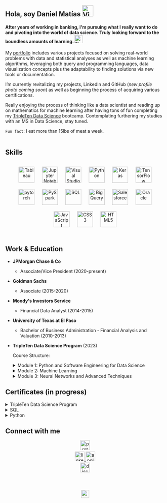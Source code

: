 ## <div align="left">Hola, soy Daniel Matías <img src="https://raw.githubusercontent.com/Tarikul-Islam-Anik/Animated-Fluent-Emojis/master/Emojis/Hand%20gestures/Victory%20Hand%20Medium-Light%20Skin%20Tone.png" alt="Victory Hand Medium-Light Skin Tone" width="35" height="35" >
#### After years of working in banking, I'm pursuing what I really want to do and pivoting into the world of data science. Truly looking forward to the boundless amounts of learning. <img src="https://raw.githubusercontent.com/Tarikul-Islam-Anik/Animated-Fluent-Emojis/master/Emojis/Smilies/Nerd%20Face.png" alt="Nerd Face" width="25" height="25" />

My [portfolio](https://github.com/mattamx/Projects/blob/1b2d735fad96354774b8f281bf798c6ec6d353c6/README.md) includes various projects focused on solving real-world problems with data and statistical analyses as well as machine learning algorithms, leveraging both query and programming languages, data visualization concepts plus the adaptability to finding solutions via new tools or documentation. </div>  

I’m currently revitalizing my projects, LinkedIn and GitHub (*new profile photo coming soon*) as well as beginning the process of acquiring various certifications.

Really enjoying the process of thinking like a data scientist and reading up on mathematics for machine learning after having tons of fun completing my [TripleTen Data Science](https://tripleten.com/data-science/#first) bootcamp. Contemplating furthering my studies with an MS in Data Science, stay tuned.  

`Fun fact`: I eat more than 15lbs of meat a week.  
<br/>  
## Skills

###    
<div align="center">  
<a href="https://www.tableau.com/" target="_blank"><img style="margin: 10px" src="https://profilinator.rishav.dev/skills-assets/tableau.svg" alt="Tableau" height="50" /></a>  
<a href="https://jupyter.org" target="_blank"><img style="margin: 10px" src="https://github.com/mattamx/mattamx/assets/107958646/93b27b87-b6e2-4b7c-8daf-08f3e5d79737" alt="Jupyter Notebook" height="50" /></a>  
<a href="https://code.visualstudio.com/" target="_blank"><img style="margin: 10px" src="https://cdn.worldvectorlogo.com/logos/visual-studio-code-1.svg" alt="Visual Studio Code" height="50" /></a>  
<a href="https://www.python.org/" target="_blank"><img style="margin: 10px" src="https://profilinator.rishav.dev/skills-assets/python-original.svg" alt="Python" height="50" /></a>  
<a href="https://keras.io/" target="_blank"><img style="margin: 10px" src="https://profilinator.rishav.dev/skills-assets/keras.png" alt="Keras" height="50" /></a>  
<a href="https://www.tensorflow.org/" target="_blank"><img style="margin: 10px" src="https://profilinator.rishav.dev/skills-assets/tensorflow-icon.svg" alt="TensorFlow" height="50" /></a>  
<a href="https://pytorch.org/" target="_blank"><img style="margin: 10px" src="https://profilinator.rishav.dev/skills-assets/pytorch-icon.svg" alt="pytorch" height="50" /></a> 
<a href="https://spark.apache.org/docs/latest/api/python/index.html" target="_blank"><img style="margin: 10px" src="https://github.com/mattamx/mattamx/assets/107958646/b7c067c6-e0ae-4bd1-96b6-53c16bcb8e58" alt="PySpark" height="50" /></a> 
<a href="https://dataengineering.wiki/Tools/SQL" target="_blank"><img style="margin: 10px" src="https://github.com/mattamx/mattamx/assets/107958646/7502d57f-b9c8-4971-a2dc-42c05ee240c4" alt="SQL" height="50" /></a>  
<a href="https://cloud.google.com/bigquery?hl=en#section-1" target="_blank"><img style="margin: 10px" src="https://cdn.icon-icons.com/icons2/2699/PNG/512/google_bigquery_logo_icon_168150.png" alt="BigQuery" height="50" /></a>  
<a href="https://www.salesforce.com/in/" target="_blank"><img style="margin: 10px" src="https://profilinator.rishav.dev/skills-assets/salesforce.png" alt="Salesforce" height="50" /></a>  
<a href="https://www.oracle.com/in/index.html" target="_blank"><img style="margin: 10px" src="https://profilinator.rishav.dev/skills-assets/oracle-original.svg" alt="Oracle" height="50" /></a>  
<a href="https://www.javascript.com/" target="_blank"><img style="margin: 10px" src="https://profilinator.rishav.dev/skills-assets/javascript-original.svg" alt="JavaScript" height="50" /></a>  
<a href="https://www.w3schools.com/css/" target="_blank"><img style="margin: 10px" src="https://profilinator.rishav.dev/skills-assets/css3-original-wordmark.svg" alt="CSS3" height="50" /></a>  
<a href="https://en.wikipedia.org/wiki/HTML5" target="_blank"><img style="margin: 10px" src="https://profilinator.rishav.dev/skills-assets/html5-original-wordmark.svg" alt="HTML5" height="50" /></a>  
</div>  

<br/>  

## Work & Education
- **JPMorgan Chase & Co**
  - Associate/Vice President (2020-present)
- **Goldman Sachs**
  - Associate (2015-2020)
- **Moody's Investors Service**
  - Financial Data Analyst (2014-2015)
- **University of Texas at El Paso**
  - Bachelor of Business Administration - Financial Analysis and Valuation (2010-2013)
- **TripleTen Data Science Program** (2023)

  Course Structure:
  <details close>
  <summary>Module 1: Python and Software Engineering for Data Science</summary>
  <br>
  Introduction to Data Analysis and Statistics with a focus on Python.
  <img src="https://github.com/mattamx/mattamx/assets/107958646/d7ca8188-d79c-4317-9b40-242a2f6c293b" align="center" height="100"/>
  </details>
  <details close>
  <summary>Module 2: Machine Learning</summary>
  <br>
  Introduces Machine Learning, covers supervised learning (including regression and classification models), and discusses how to explain Machine Learning and apply it   in practical business situations.
  <br>
  <img src="https://github.com/mattamx/mattamx/assets/107958646/343b3602-2b6e-4727-a6cd-71a420a6604f" align="center" height="50"/>
  </details>
  <details close>
  <summary>Module 3: Neural Networks and Advanced Techniques</summary>
  <br>
  Introduces Time Series (handling data with a time dimension), Unsupervised Learning, Natural Language Processing, and Neural Networks applied to Computer Vision and   more.
  <br>
  <img src="https://github.com/mattamx/mattamx/assets/107958646/5d13537b-18fd-428e-849c-00cd8b0764a0" align="center" height="50"/>
  </details>

## Certificates (in progress)
<details close>
<summary>TripleTen Data Science Program</summary>
<br>
<img src="https://github.com/mattamx/mattamx/assets/107958646/bf105cc2-1919-4622-9ba1-937a12e52826" align="center" height="500"/>
<img src="https://github.com/mattamx/mattamx/assets/107958646/1291b411-02d9-476a-b8ce-4d2204fbdffb" align="center" height="500"/>
</details>

<details close>
<summary>SQL</summary>
<br>
<img src="https://github.com/mattamx/mattamx/assets/107958646/0ff08576-e332-4b93-bba3-7d2e3ec81731" align="center" height="400"/>
</details>

<details close>
<summary>Python</summary>
<br>
  To be updated
</details>

## Connect with me  
<div align="center">

<a href="mailto:mattamontanar@pm.me" target="_blank">
<img src=https://img.shields.io/badge/ProtonMail-8B89CC?style=for-the-badge&logo=protonmail&logoColor=white alt=proton style="margin-bottom: 5px;" height="30" />
</a>
<br/>  
<a href="https://linkedin.com/in/daniml/" target="_blank">
<img src=https://img.shields.io/badge/linkedin-%231E77B5.svg?&style=for-the-badge&logo=linkedin&logoColor=white alt=linkedin style="margin-bottom: 5px;" height="30" />
</a>
<a href="https://music.apple.com/profile/hotmetalbabe" target="_blank">
<img src=https://img.shields.io/badge/apple%20music-F34E68?style=for-the-badge&logo=apple%20music&logoColor=white alt=applemusic style="margin-bottom: 5px;" height="30"/>
</a>
<br/>  
<a href="https://discordapp.com/users/hotmetalbabe" target="_blank">
<img src=https://img.shields.io/badge/Discord-7289DA?style=for-the-badge&logo=discord&logoColor=white alt=discord style="margin-bottom: 5px;" height="30" />
</a>
</div>  
  

<br/>  


<br/>  

<br/>  

<div align="center">
<img src="https://komarev.com/ghpvc/?username=mattamx&color=blueviolet&&style=flat-square" align="center" height="25"/>
</div>  

<br />
